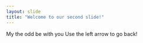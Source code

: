 ```yaml
---
layout: slide
title: "Welcome to our second slide!"
---
```

My the odd be with you
Use the left arrow to go back!
